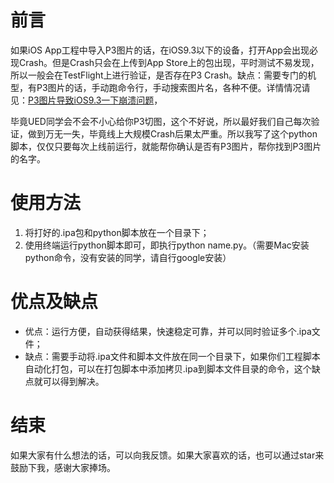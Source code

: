 # 前言
如果iOS App工程中导入P3图片的话，在iOS9.3以下的设备，打开App会出现必现Crash。但是Crash只会在上传到App Store上的包出现，平时测试不易发现，所以一般会在TestFlight上进行验证，是否存在P3 Crash。缺点：需要专门的机型，有P3图片的话，手动跑命令行，手动搜索图片名，各种不便。详情情况请见：[P3图片导致iOS9.3一下崩溃问题](https://www.jianshu.com/p/97add04998ef)，

毕竟UED同学会不会不小心给你P3切图，这个不好说，所以最好我们自己每次验证，做到万无一失，毕竟线上大规模Crash后果太严重。所以我写了这个python脚本，仅仅只要每次上线前运行，就能帮你确认是否有P3图片，帮你找到P3图片的名字。

# 使用方法
1. 将打好的.ipa包和python脚本放在一个目录下；
2. 使用终端运行python脚本即可，即执行python name.py。（需要Mac安装python命令，没有安装的同学，请自行google安装）

# 优点及缺点
* 优点：运行方便，自动获得结果，快速稳定可靠，并可以同时验证多个.ipa文件；
* 缺点：需要手动将.ipa文件和脚本文件放在同一个目录下，如果你们工程脚本自动化打包，可以在打包脚本中添加拷贝.ipa到脚本文件目录的命令，这个缺点就可以得到解决。

# 结束
如果大家有什么想法的话，可以向我反馈。如果大家喜欢的话，也可以通过star来鼓励下我，感谢大家捧场。
